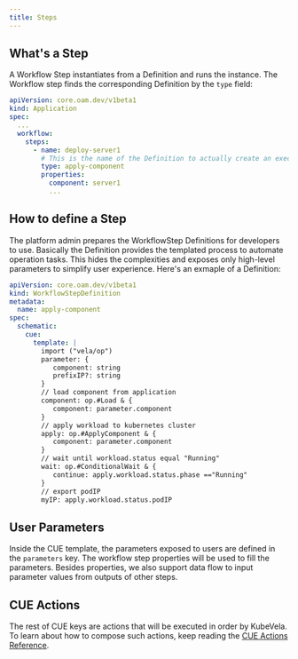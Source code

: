 ```yaml
---
title: Steps
---
```


## What's a Step

A Workflow Step instantiates from a Definition and runs the instance.
The Workflow step finds the corresponding Definition by the `type` field:

```yaml
apiVersion: core.oam.dev/v1beta1
kind: Application
spec:
  ...
  workflow:
    steps:
      - name: deploy-server1
        # This is the name of the Definition to actually create an executable instance
        type: apply-component
        properties:
          component: server1
          ...
```

## How to define a Step

The platform admin prepares the WorkflowStep Definitions for developers to use.
Basically the Definition provides the templated process to automate operation tasks.
This hides the complexities and exposes only high-level parameters to simplify user experience.
Here's an exmaple of a Definition:

```yaml
apiVersion: core.oam.dev/v1beta1
kind: WorkflowStepDefinition
metadata:
  name: apply-component
spec:
  schematic:
    cue:
      template: |
        import ("vela/op")
        parameter: {
           component: string
           prefixIP?: string
        }
        // load component from application
        component: op.#Load & {
           component: parameter.component
        }
        // apply workload to kubernetes cluster
        apply: op.#ApplyComponent & {
           component: parameter.component
        }
        // wait until workload.status equal "Running"
        wait: op.#ConditionalWait & {
           continue: apply.workload.status.phase =="Running"
        }
        // export podIP
        myIP: apply.workload.status.podIP
```

## User Parameters

Inside the CUE template, the parameters exposed to users are defined in the `parameters` key.
The workflow step properties will be used to fill the parameters.
Besides properties, we also support data flow to input parameter values from outputs of other steps.

## CUE Actions

The rest of CUE keys are actions that will be executed in order by KubeVela.
To learn about how to compose such actions, keep reading the [CUE Actions Reference](./cue-actions).

